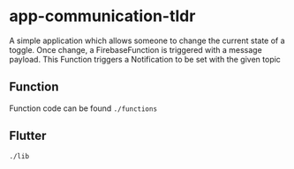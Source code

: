 # app-communication-tldr

A simple application which allows someone to change the current state of a toggle.
Once change, a FirebaseFunction is triggered with a message payload. This Function triggers a Notification to be set with the given topic

## Function

Function code can be found `./functions`

## Flutter

`./lib`
